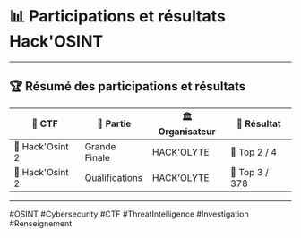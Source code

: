 # 📊 Participations et résultats Hack'OSINT

---

## 🏆 Résumé des participations et résultats

| 🧩 CTF                             | 👥 Partie                | 🏛️ Organisateur          | 🏅 Résultat                      |
|-------------------------------------|--------------------------|--------------------------|-----------------------------------|
| 🦊 Hack'Osint 2                     | Grande Finale           | HACK'OLYTE               | 🥈 Top 2 / 4   |
| 🦊 Hack'Osint 2                     | Qualifications          | HACK'OLYTE      | 🥉 Top 3 / 378       |

---

<!-- Hashtags pour référencement -->
#OSINT #Cybersecurity #CTF #ThreatIntelligence #Investigation #Renseignement
